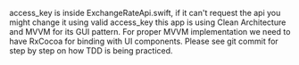 
access_key is inside ExchangeRateApi.swift, if it can't request the api you might change it using valid access_key
this app is using Clean Architecture and MVVM for its GUI pattern. For proper MVVM implementation we need to have RxCocoa for binding with UI components.
Please see git commit for step by step on how TDD is being practiced.

